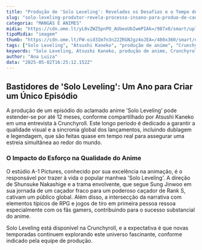 ```yaml
---
title: "Produção de 'Solo Leveling': Revelados os Desafios e o Tempo de Criação de Cada Episódio"
slug: "solo-leveling-produtor-revela-processo-insano-para-produo-de-cada-episdio"
categoria: "MANGÁS E ANIMES"
midia: "https://cdn.ome.lt/yL0vZWZ5pnPO_AUbeoUbIwmPIAk=/987x0/smart/uploads/conteudo/fotos/OMELETE_CAPA_-_2025-05-02T123543.791.png"
tipoMidia: "imagem"
thumb: "https://cdn.ome.lt/FW-oid3Im7n3n22ZRGNJgz4oJEA=/480x360/smart/extras/conteudos/omelete_THUMB_-_2025-05-02T123526.422.png"
tags: ["Solo Leveling", "Atsushi Kaneko", "produção de anime", "Crunchyroll", "A-1 Pictures", "animes RPG", "Sung Jinwoo"]
keywords: "Solo Leveling, Atsushi Kaneko, produção de anime, Crunchyroll, A-1 Pictures, animes RPG, Sung Jinwoo"
author: "Ana Luiza"
data: "2025-05-02T16:25:12.152Z"
---
```


## Bastidores de 'Solo Leveling': Um Ano para Criar um Único Episódio

A produção de um episódio do aclamado anime 'Solo Leveling' pode estender-se por até 12 meses, conforme compartilhado por Atsushi Kaneko em uma entrevista à Crunchyroll. Este longo período é dedicado a garantir a qualidade visual e a sincronia global dos lançamentos, incluindo dublagem e legendagem, que são feitas quase em tempo real para assegurar uma estreia simultânea ao redor do mundo.

### O Impacto do Esforço na Qualidade do Anime

O estúdio A-1 Pictures, conhecido por sua excelência na animação, é o responsável por trazer à vida o popular manhwa 'Solo Leveling'. A direção de Shunsuke Nakashige e a trama envolvente, que segue Sung Jinwoo em sua jornada de um caçador fraco para um poderoso caçador de Rank S, cativam um público global. Além disso, a intersecção da narrativa com elementos típicos de RPG e jogos de tiro em primeira pessoa ressoa especialmente com os fãs gamers, contribuindo para o sucesso substancial do anime.

Solo Leveling está disponível na Crunchyroll, e a expectativa é que novas temporadas continuem explorando este universo fascinante, conforme indicado pela equipe de produção.